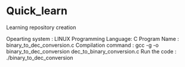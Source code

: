 # Quick_learn
Learning repository creation

Opearting system    :     LINUX
Programming Language:     C
Program Name        :     binary_to_dec_conversion.c
Compilation command :     gcc -g -o binary_to_dec_conversion dec_to_binary_conversion.c 
Run the code        :     ./binary_to_dec_conversion 

